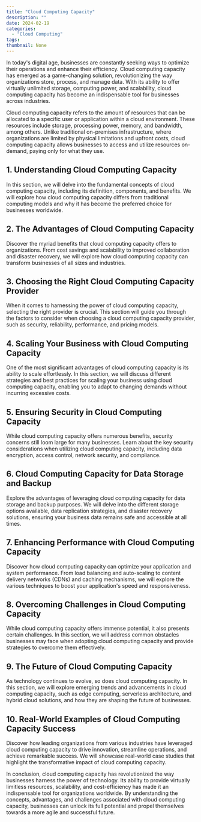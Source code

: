 ```yaml
---
title: "Cloud Computing Capacity"
description: ""
date: 2024-02-19
categories:
  - "Cloud Computing"
tags:
thumbnail: None
---
```


<p>In today's digital age, businesses are constantly seeking ways to optimize their operations and enhance their efficiency. Cloud computing capacity has emerged as a game-changing solution, revolutionizing the way organizations store, process, and manage data. With its ability to offer virtually unlimited storage, computing power, and scalability, cloud computing capacity has become an indispensable tool for businesses across industries.</p>

<p>Cloud computing capacity refers to the amount of resources that can be allocated to a specific user or application within a cloud environment. These resources include storage, processing power, memory, and bandwidth, among others. Unlike traditional on-premises infrastructure, where organizations are limited by physical limitations and upfront costs, cloud computing capacity allows businesses to access and utilize resources on-demand, paying only for what they use.</p>

<h2>1. Understanding Cloud Computing Capacity</h2>
<p>In this section, we will delve into the fundamental concepts of cloud computing capacity, including its definition, components, and benefits. We will explore how cloud computing capacity differs from traditional computing models and why it has become the preferred choice for businesses worldwide.</p>

<h2>2. The Advantages of Cloud Computing Capacity</h2>
<p>Discover the myriad benefits that cloud computing capacity offers to organizations. From cost savings and scalability to improved collaboration and disaster recovery, we will explore how cloud computing capacity can transform businesses of all sizes and industries.</p>

<h2>3. Choosing the Right Cloud Computing Capacity Provider</h2>
<p>When it comes to harnessing the power of cloud computing capacity, selecting the right provider is crucial. This section will guide you through the factors to consider when choosing a cloud computing capacity provider, such as security, reliability, performance, and pricing models.</p>

<h2>4. Scaling Your Business with Cloud Computing Capacity</h2>
<p>One of the most significant advantages of cloud computing capacity is its ability to scale effortlessly. In this section, we will discuss different strategies and best practices for scaling your business using cloud computing capacity, enabling you to adapt to changing demands without incurring excessive costs.</p>

<h2>5. Ensuring Security in Cloud Computing Capacity</h2>
<p>While cloud computing capacity offers numerous benefits, security concerns still loom large for many businesses. Learn about the key security considerations when utilizing cloud computing capacity, including data encryption, access control, network security, and compliance.</p>

<h2>6. Cloud Computing Capacity for Data Storage and Backup</h2>
<p>Explore the advantages of leveraging cloud computing capacity for data storage and backup purposes. We will delve into the different storage options available, data replication strategies, and disaster recovery solutions, ensuring your business data remains safe and accessible at all times.</p>

<h2>7. Enhancing Performance with Cloud Computing Capacity</h2>
<p>Discover how cloud computing capacity can optimize your application and system performance. From load balancing and auto-scaling to content delivery networks (CDNs) and caching mechanisms, we will explore the various techniques to boost your application's speed and responsiveness.</p>

<h2>8. Overcoming Challenges in Cloud Computing Capacity</h2>
<p>While cloud computing capacity offers immense potential, it also presents certain challenges. In this section, we will address common obstacles businesses may face when adopting cloud computing capacity and provide strategies to overcome them effectively.</p>

<h2>9. The Future of Cloud Computing Capacity</h2>
<p>As technology continues to evolve, so does cloud computing capacity. In this section, we will explore emerging trends and advancements in cloud computing capacity, such as edge computing, serverless architecture, and hybrid cloud solutions, and how they are shaping the future of businesses.</p>

<h2>10. Real-World Examples of Cloud Computing Capacity Success</h2>
<p>Discover how leading organizations from various industries have leveraged cloud computing capacity to drive innovation, streamline operations, and achieve remarkable success. We will showcase real-world case studies that highlight the transformative impact of cloud computing capacity.</p>

<p>In conclusion, cloud computing capacity has revolutionized the way businesses harness the power of technology. Its ability to provide virtually limitless resources, scalability, and cost-efficiency has made it an indispensable tool for organizations worldwide. By understanding the concepts, advantages, and challenges associated with cloud computing capacity, businesses can unlock its full potential and propel themselves towards a more agile and successful future.</p>